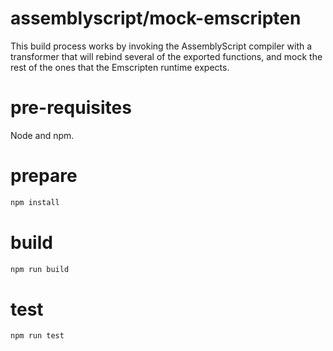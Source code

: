 # assemblyscript/mock-emscripten

This build process works by invoking the AssemblyScript compiler with a transformer that will rebind several of the exported functions, and mock the rest of the ones that the Emscripten runtime expects.

# pre-requisites

Node and npm.

# prepare

```sh
npm install
```

# build

```sh
npm run build
```

# test

```sh
npm run test
```
